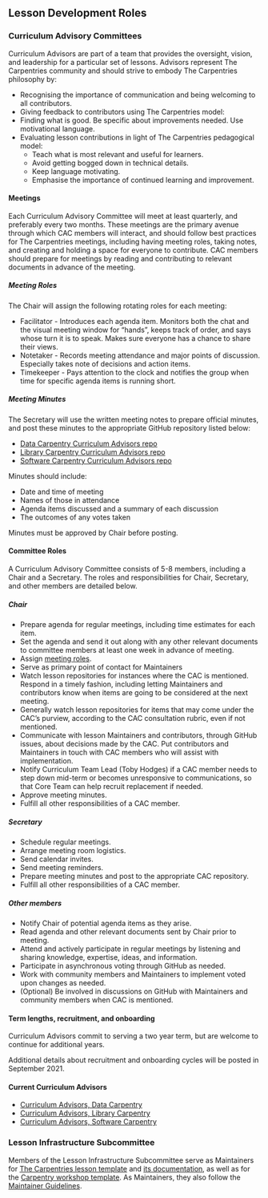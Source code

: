 ## Lesson Development Roles

### Curriculum Advisory Committees

Curriculum Advisors are part of a team that provides the oversight, vision, and leadership for a particular set of lessons. Advisors represent The Carpentries community and should strive to embody The Carpentries philosophy by:

- Recognising the importance of communication and being welcoming to all contributors.
- Giving feedback to contributors using The Carpentries model:
- Finding what is good. Be specific about improvements needed. Use motivational language.
- Evaluating lesson contributions in light of The Carpentries pedagogical model:
  - Teach what is most relevant and useful for learners.
  - Avoid getting bogged down in technical details.
  - Keep language motivating.
  - Emphasise the importance of continued learning and improvement.

#### Meetings
Each Curriculum Advisory Committee will meet at least quarterly, and preferably every two months. These meetings are the primary avenue through which CAC members will interact, and should follow best practices for The Carpentries meetings, including having meeting roles, taking notes, and creating and holding a space for everyone to contribute. CAC members should prepare for meetings by reading and contributing to relevant documents in advance of the meeting. 

#####  <a name="meeting-roles">Meeting Roles</a>
The Chair will assign the following rotating roles for each meeting:
- Facilitator - Introduces each agenda item. Monitors both the chat and the visual meeting window for “hands”, keeps track of order, and says whose turn it is to speak. Makes sure everyone has a chance to share their views.
- Notetaker - Records meeting attendance and major points of discussion. Especially takes note of decisions and action items.
- Timekeeper - Pays attention to the clock and notifies the group when time for specific agenda items is running short.

##### Meeting Minutes
The Secretary will use the written meeting notes to prepare official minutes, and post these minutes to the appropriate GitHub repository listed below:

- [Data Carpentry Curriculum Advisors repo](https://github.com/datacarpentry/curriculum-advisors)
- [Library Carpentry Curriculum Advisors repo](https://github.com/LibraryCarpentry/curriculum-advisors)
- [Software Carpentry Curriculum Advisors repo](https://github.com/swcarpentry/curriculum-advisors)

Minutes should include: 
- Date and time of meeting
- Names of those in attendance
- Agenda items discussed and a summary of each discussion
- The outcomes of any votes taken

Minutes must be approved by Chair before posting.

#### Committee Roles
A Curriculum Advisory Committee consists of 5-8 members, including a Chair and a Secretary. The roles and responsibilities for Chair, Secretary, and other members are detailed below.

##### Chair
- Prepare agenda for regular meetings, including time estimates for each item.
- Set the agenda and send it out along with any other relevant documents to committee members at least one week in advance of meeting.
- Assign [meeting roles](#meeting-roles).
- Serve as primary point of contact for Maintainers
- Watch lesson repositories for instances where the CAC is mentioned. Respond in a timely fashion, including letting Maintainers and contributors know when items are going to be considered at the next meeting.
- Generally watch lesson repositories for items that may come under the CAC’s purview, according to the CAC consultation rubric, even if not mentioned.
- Communicate with lesson Maintainers and contributors, through GitHub issues, about decisions made by the CAC. Put contributors and Maintainers in touch with CAC members who will assist with implementation. 
- Notify Curriculum Team Lead (Toby Hodges) if a CAC member needs to step down mid-term or becomes unresponsive to communications, so that Core Team can help recruit replacement if needed. 
- Approve meeting minutes. 
- Fulfill all other responsibilities of a CAC member. 

##### Secretary
- Schedule regular meetings. 
- Arrange meeting room logistics. 
- Send calendar invites. 
- Send meeting reminders. 
- Prepare meeting minutes and post to the appropriate CAC repository. 
- Fulfill all other responsibilities of a CAC member. 

##### Other members
- Notify Chair of potential agenda items as they arise.
- Read agenda and other relevant documents sent by Chair prior to meeting.
- Attend and actively participate in regular meetings by listening and sharing knowledge, expertise, ideas, and information.
- Participate in asynchronous voting through GitHub as needed. 
- Work with community members and Maintainers to implement voted upon changes as needed.
- (Optional) Be involved in discussions on GitHub with Maintainers and community members when CAC is mentioned. 

#### Term lengths, recruitment, and onboarding

Curriculum Advisors commit to serving a two year term, but are welcome to continue for additional years. 

Additional details about recruitment and onboarding cycles will be posted in September 2021.

#### Current Curriculum Advisors

* [Curriculum Advisors, Data Carpentry](https://datacarpentry.org/lesson-leadership/)
* [Curriculum Advisors, Library Carpentry](https://librarycarpentry.org/cac/)
* [Curriculum Advisors, Software Carpentry](https://software-carpentry.org/curriculum-advisors/)

### Lesson Infrastructure Subcommittee

Members of the Lesson Infrastructure Subcommittee serve as 
Maintainers for [The Carpentries lesson template](https://github.com/carpentries/styles) and [its documentation](https://github.com/carpentries/lesson-example), as
well as for the [Carpentry workshop template](https://github.com/carpentries/workshop-template). As Maintainers, they also 
follow the [Maintainer Guidelines](../maintainers/maintainers.md). 

